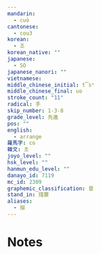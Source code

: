 ```yaml
---
mandarin:
  - cuò
cantonese:
  - cou3
korean:
  - 조
korean_native: ""
japanese:
  - SO
japanese_nanori: ""
vietnamese:
middle_chinese_initial: t͡sʰ
middle_chinese_final: uo
stroke_count: "11"
radical: 手
skip_number: 1-3-8
grade_level: 先進
pos: ""
english:
  - arrange
羅馬字: co
韓文: 초
joyo_level: ""
hsk_level: ""
hanmun_edu_level: ""
danayo_id: 7119
mc_id: 2309
graphemic_classification: 昔
stand_in: 措置
aliases:
  - 𢵄
---
```


# Notes
